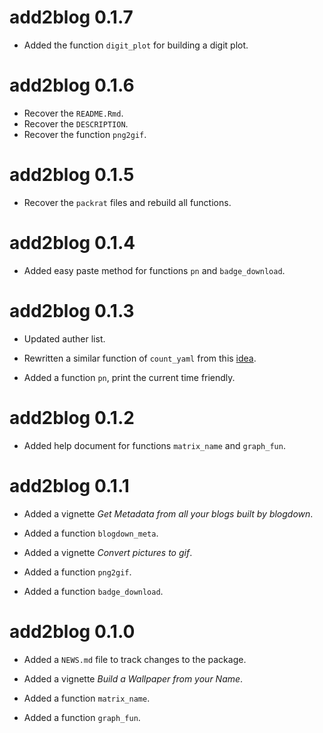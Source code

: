 # add2blog 0.1.7

* Added the function `digit_plot` for building a digit plot.

# add2blog 0.1.6

* Recover the `README.Rmd`.
* Recover the `DESCRIPTION`.
* Recover the function `png2gif`.

# add2blog 0.1.5

* Recover the `packrat` files and rebuild all functions.

# add2blog 0.1.4

* Added easy paste method for functions `pn` and `badge_download`.

# add2blog 0.1.3

* Updated auther list.

* Rewritten a similar function of `count_yaml` from this [idea](https://community.rstudio.com/t/build-a-package-import-a-non-exported-function-from-a-imported-package/18062/2?u=econkid).

* Added a function `pn`, print the current time friendly.

# add2blog 0.1.2

* Added help document for functions `matrix_name` and `graph_fun`.

# add2blog 0.1.1

* Added a vignette *Get Metadata from all your blogs built by blogdown*.

* Added a function `blogdown_meta`.

* Added a vignette *Convert pictures to gif*.

* Added a function `png2gif`.

* Added a function `badge_download`.

# add2blog 0.1.0

* Added a `NEWS.md` file to track changes to the package.

* Added a vignette *Build a Wallpaper from your Name*.

* Added a function `matrix_name`.

* Added a function `graph_fun`.

